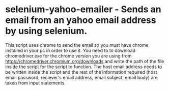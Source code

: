 # selenium-yahoo-emailer - Sends an email from an yahoo email address by using selenium.

This script uses chrome to send the email so you must have chrome installed in your pc in order to use it.
You need to to download chromedriver.exe for the chrome version you are using from https://chromedriver.chromium.org/downloads and write the path of the file inside the script for the script to function.
The host email address needs to be written inside the script and the rest of the information required (host email password, reciever's email address, email subject, email body) are taken from input statements.
